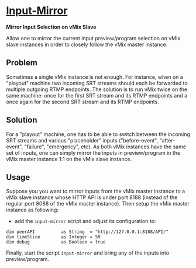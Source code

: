 
[Input-Mirror](input-mirror.vb)
===============================

**Mirror Input Selection on vMix Slave**

Allow one to mirror the current input preview/program selection
on vMix slave instances in order to closely follow the vMix master instance.

Problem
-------

Sometimes a single vMix instance is not enough. For instance, when on a
"playout" machine two incoming SRT streams should each be forwarded to
multiple outgoing RTMP endpoints. The solution is to run vMix twice on
the same machine: once for the first SRT stream and its RTMP endpoints
and a once again for the second SRT stream and its RTMP endpoints.

Solution
--------

For a "playout" machine, one has to be able to switch between the
incoming SRT streams and various "placeholder" inputs ("before-event",
"after-event", "failure", "emergency", etc). As both vMix instances
have the same set of inputs, one can simply mirror the inputs in
preview/program in the vMix master instance 1:1 on the vMix slave
instance.

Usage
-----

Suppose you you want to mirror inputs from the vMix
master instance to a vMix slave instance whose
HTTP API is under port 8188 (instead of the regular
port 8088 of the vMix master instance).
Then setup the vMix master instance as following:

- add the `input-mirror` script and adjust its configuration to:

```
dim peerAPI          as String  = "http://127.0.0.1:8188/API/"
dim timeSlice        as Integer = 50
dim debug            as Boolean = true
```

Finally, start the script `input-mirror` and bring any of the inputs
into preview/program.

